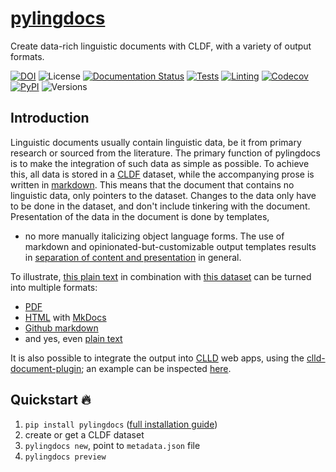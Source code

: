 # [pylingdocs](https://fl.mt/pylingdocs)

Create data-rich linguistic documents with CLDF, with a variety of output formats.

[![DOI](https://zenodo.org/badge/DOI/10.5281/zenodo.6567304.svg)](https://doi.org/10.5281/zenodo.6567304)
![License](https://img.shields.io/github/license/fmatter/pylingdocs)
[![Documentation Status](https://readthedocs.org/projects/pylingdocs/badge/?version=latest)](https://pylingdocs.readthedocs.io/en/latest/?badge=latest)
[![Tests](https://img.shields.io/github/actions/workflow/status/fmatter/pylingdocs/tests.yml?label=tests)](https://github.com/fmatter/pylingdocs/actions/workflows/tests.yml)
[![Linting](https://img.shields.io/github/actions/workflow/status/fmatter/pylingdocs/lint.yml?label=linting)](https://github.com/fmatter/pylingdocs/actions/workflows/lint.yml)
[![Codecov](https://img.shields.io/codecov/c/github/fmatter/pylingdocs)](https://app.codecov.io/gh/fmatter/pylingdocs/)
[![PyPI](https://img.shields.io/pypi/v/pylingdocs.svg)](https://pypi.org/project/pylingdocs)
![Versions](https://img.shields.io/pypi/pyversions/pylingdocs)

## Introduction
Linguistic documents usually contain linguistic data, be it from primary research or sourced from the literature.
The primary function of pylingdocs is to make the integration of such data as simple as possible.
To achieve this, all data is stored in a [CLDF](https://cldf.clld.org/) dataset, while the accompanying prose is written in [markdown](https://www.markdownguide.org/).
This means that the document that contains no linguistic data, only pointers to the dataset.
Changes to the data only have to be done in the dataset, and don't include tinkering with the document.
Presentation of the data in the document is done by templates, 

 - no more manually italicizing object language forms.
The use of markdown and opinionated-but-customizable output templates results in [separation of content and presentation](https://en.wikipedia.org/wiki/Separation_of_content_and_presentation) in general.

To illustrate, [this plain text](https://github.com/fmatter/pylingdocs/blob/main/docs/demo.txt) in combination with [this dataset](https://github.com/fmatter/pylingdocs/tree/main/tests/data/cldf) can be turned into multiple formats:

* [PDF](https://github.com/fmatter/pylingdocs-demo/blob/main/doc/output/latex/main.pdf)
* [HTML](https://fmatter.github.io/pylingdocs-demo/) with [MkDocs](https://www.mkdocs.org/)
* [Github markdown](https://github.com/fmatter/pylingdocs-demo/tree/main/doc/output/github)
* and yes, even [plain text](https://github.com/fmatter/pylingdocs-demo/blob/main/doc/output/plain/document.txt)

It is also possible to integrate the output into [CLLD](https://clld.org/) web apps, using the [clld-document-plugin](https://github.com/fmatter/clld-document-plugin/); an example can be inspected [here](https://fl.mt/yawarana-sketch).

## Quickstart 🔥

1. `pip install pylingdocs` ([full installation guide](installation))
2. create or get a CLDF dataset
3. `pylingdocs new`, point to `metadata.json` file
4. `pylingdocs preview`